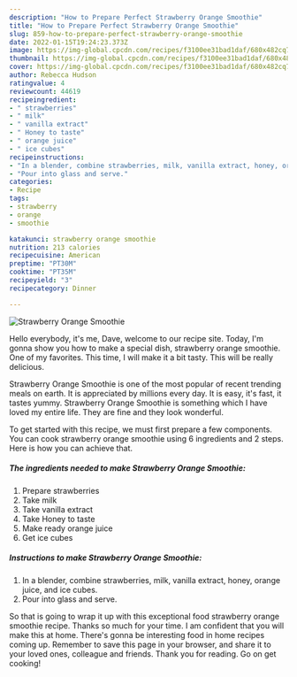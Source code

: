 ```yaml
---
description: "How to Prepare Perfect Strawberry Orange Smoothie"
title: "How to Prepare Perfect Strawberry Orange Smoothie"
slug: 859-how-to-prepare-perfect-strawberry-orange-smoothie
date: 2022-01-15T19:24:23.373Z
image: https://img-global.cpcdn.com/recipes/f3100ee31bad1daf/680x482cq70/strawberry-orange-smoothie-recipe-main-photo.jpg
thumbnail: https://img-global.cpcdn.com/recipes/f3100ee31bad1daf/680x482cq70/strawberry-orange-smoothie-recipe-main-photo.jpg
cover: https://img-global.cpcdn.com/recipes/f3100ee31bad1daf/680x482cq70/strawberry-orange-smoothie-recipe-main-photo.jpg
author: Rebecca Hudson
ratingvalue: 4
reviewcount: 44619
recipeingredient:
- " strawberries"
- " milk"
- " vanilla extract"
- " Honey to taste"
- " orange juice"
- " ice cubes"
recipeinstructions:
- "In a blender, combine strawberries, milk, vanilla extract, honey, orange juice, and ice cubes."
- "Pour into glass and serve."
categories:
- Recipe
tags:
- strawberry
- orange
- smoothie

katakunci: strawberry orange smoothie 
nutrition: 213 calories
recipecuisine: American
preptime: "PT30M"
cooktime: "PT35M"
recipeyield: "3"
recipecategory: Dinner

---
```



![Strawberry Orange Smoothie](https://img-global.cpcdn.com/recipes/f3100ee31bad1daf/680x482cq70/strawberry-orange-smoothie-recipe-main-photo.jpg)

Hello everybody, it's me, Dave, welcome to our recipe site. Today, I'm gonna show you how to make a special dish, strawberry orange smoothie. One of my favorites. This time, I will make it a bit tasty. This will be really delicious.

Strawberry Orange Smoothie is one of the most popular of recent trending meals on earth. It is appreciated by millions every day. It is easy, it's fast, it tastes yummy. Strawberry Orange Smoothie is something which I have loved my entire life. They are fine and they look wonderful.




To get started with this recipe, we must first prepare a few components. You can cook strawberry orange smoothie using 6 ingredients and 2 steps. Here is how you can achieve that.

<!--inarticleads1-->

##### The ingredients needed to make Strawberry Orange Smoothie:

1. Prepare  strawberries
1. Take  milk
1. Take  vanilla extract
1. Take  Honey to taste
1. Make ready  orange juice
1. Get  ice cubes




<!--inarticleads2-->

##### Instructions to make Strawberry Orange Smoothie:

1. In a blender, combine strawberries, milk, vanilla extract, honey, orange juice, and ice cubes.
1. Pour into glass and serve.




So that is going to wrap it up with this exceptional food strawberry orange smoothie recipe. Thanks so much for your time. I am confident that you will make this at home. There's gonna be interesting food in home recipes coming up. Remember to save this page in your browser, and share it to your loved ones, colleague and friends. Thank you for reading. Go on get cooking!

